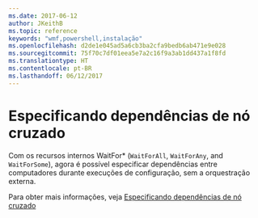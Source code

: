 ```yaml
---
ms.date: 2017-06-12
author: JKeithB
ms.topic: reference
keywords: "wmf,powershell,instalação"
ms.openlocfilehash: d2de1e045ad5a6cb3ba2cfa9bedb6ab471e9e028
ms.sourcegitcommit: 75f70c7df01eea5e7a2c16f9a3ab1dd437a1f8fd
ms.translationtype: HT
ms.contentlocale: pt-BR
ms.lasthandoff: 06/12/2017
---
```

<a id="specifying-cross-node-dependencies" class="xliff"></a>
# Especificando dependências de nó cruzado

Com os recursos internos WaitFor\* (`WaitForAll`, `WaitForAny`, and `WaitForSome`), agora é possível especificar dependências entre computadores durante execuções de configuração, sem a orquestração externa. 

Para obter mais informações, veja [Especificando dependências de nó cruzado](https://msdn.microsoft.com/powershell/dsc/crossnodedependencies)

